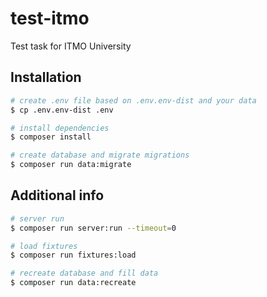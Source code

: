 # test-itmo

Test task for ITMO University

## Installation

``` bash
# create .env file based on .env.env-dist and your data
$ cp .env.env-dist .env

# install dependencies
$ composer install

# create database and migrate migrations
$ composer run data:migrate
```

## Additional info
``` bash
# server run
$ composer run server:run --timeout=0

# load fixtures
$ composer run fixtures:load

# recreate database and fill data
$ composer run data:recreate
```
